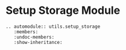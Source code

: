 # Setup Storage Module

```{eval-rst}
.. automodule:: utils.setup_storage
   :members:
   :undoc-members:
   :show-inheritance:
```
